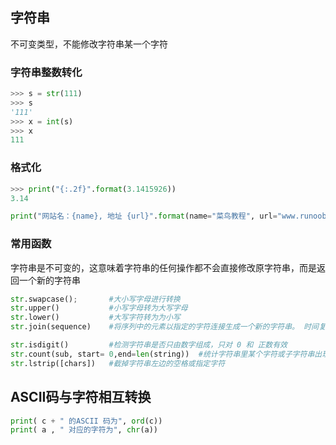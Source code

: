 ## 字符串

不可变类型，不能修改字符串某一个字符

### 字符串整数转化

```python
>>> s = str(111)
>>> s
'111'
>>> x = int(s)
>>> x
111
```

### 格式化

```python
>>> print("{:.2f}".format(3.1415926))
3.14

print("网站名：{name}, 地址 {url}".format(name="菜鸟教程", url="www.runoob.com"))
```

### 常用函数

字符串是不可变的，这意味着字符串的任何操作都不会直接修改原字符串，而是返回一个新的字符串

```python
str.swapcase();       #大小写字母进行转换
str.upper()           #小写字母转为大写字母
str.lower()           #大写字符转为为小写
str.join(sequence)    #将序列中的元素以指定的字符连接生成一个新的字符串。 时间复杂度O(n)

str.isdigit()         #检测字符串是否只由数字组成，只对 0 和 正数有效
str.count(sub, start= 0,end=len(string))  #统计字符串里某个字符或子字符串出现的次数。
str.lstrip([chars])   #截掉字符串左边的空格或指定字符
```

## ASCII码与字符相互转换

```python
print( c + " 的ASCII 码为", ord(c))
print( a , " 对应的字符为", chr(a))
```
